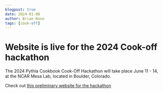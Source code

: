 ```yaml
---
blogpost: true
date: 2024-01-08
author: Brian Rose
tags: [cook-off]
---
```


# Website is live for the 2024 Cook-off hackathon

The 2024 Pythia Cookbook Cook-Off Hackathon will take place June
11 - 14, at the NCAR Mesa Lab, located in Boulder, Colorado.

Check out [this preliminary website for the hackathon](https://projectpythia.org/pythia-cookoff-2024/)
